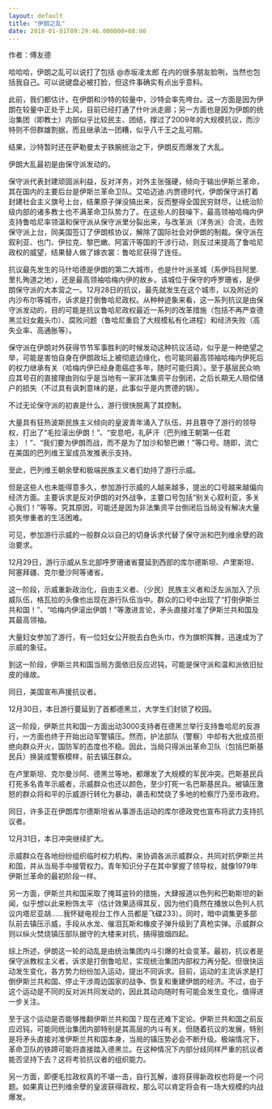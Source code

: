 ```yaml
---
layout: default
title: "伊朗之乱"
date: 2018-01-01T09:29:46.000000+08:00
---
```


作者：傅友德

哈哈哈，伊朗之乱可以说打了包括 @赤坂凌太郎 在内的很多朋友脸咧，当然也包括我自己。可以说键盘必被打脸，但这件事确实有点出乎意料。

此前，我们都估计，在伊朗和沙特的较量中，沙特会率先垮台。这一方面是因为伊朗在较量中正处于上风，目前已经打通了什叶派走廊；另一方面也是因为伊朗的统治集团（即教士）内部似乎比较民主、团结，撑过了2009年的大规模抗议，而沙特则不但群雄割据，而且继承法一团糟，似乎八千王之乱可期。

结果，沙特暂时还在萨勒曼太子铁腕统治之下，伊朗反而爆发了大乱。

伊朗大乱最初是由保守派发动的。

保守派代表封建顽固派利益，反对洋务，对外主张强硬，倾向于输出伊斯兰革命，其在国内的主要后台是伊斯兰革命卫队。艾哈迈迪.内贾德时代，伊朗保守派打着封建社会主义旗号上台，结果原子弹没搞出来，反而整得全国民穷财尽，让统治阶级内部的诸多教士也不满革命卫队势力了。在这些人的鼓噪下，最高领袖哈梅内伊支持鲁哈尼率领温和保守派从保守派里分裂出来，与改革派（洋务派）合流，击败保守派上台，同美国签订了伊朗核协议，解除了国际社会对伊朗的制裁。保守派在叙利亚、也门、伊拉克、黎巴嫩、阿富汗等国的干涉行动，则反过来提高了鲁哈尼政权的威望，结果替人做了嫁衣裳：鲁哈尼获得了连任。

抗议最先发生的马什哈德是伊朗的第二大城市，也是什叶派圣城（系伊玛目阿里.里扎殉道之地），还是最高领袖哈梅内伊的故乡。该城位于保守的呼罗珊省，是伊朗保守派的大本营之一。12月28日的抗议，最先就发生在这个城市，以及附近的内沙布尔等城市，诉求是打倒鲁哈尼政权。从种种迹象来看，这一系列抗议是由保守派发动的，目的可能是抗议鲁哈尼政权最近一系列的改革措施（包括不再严查德黑兰妇女戴头巾）、腐败问题（鲁哈尼重启了大规模私有化进程）和经济失败（高失业率、高通胀等）。

保守派在伊朗对外获得节节军事胜利的时候发动这种抗议活动，似乎是一种绝望之举，可能是害怕自身在伊朗政坛上被彻底边缘化，也可能同最高领袖哈梅内伊死后的权力继承有关（哈梅内伊已经身患癌症多年，随时可能归真）。至于基层民众响应其号召的直接理由则似乎是当地有一家非法集资平台倒闭，之后长期无人赔偿储户的损失（不过具有讽刺意味的是，此事似乎是内贾德的锅）。

不过无论保守派的初衷是什么，游行很快脱离了其控制。

大量具有狂热波斯民族主义倾向的皇波青年涌入了队伍，并且篡夺了游行的领导权，打出了“毛拉滚出伊朗！”、“安息吧，礼萨汗（巴列维王朝第一任君主）！”、“我们要为伊朗而战，而不是为了加沙和黎巴嫩！”等口号。随即，流亡在美国的巴列维王室成员发推表示支持。

至此，巴列维王朝余孽和极端民族主义者们劫持了游行示威。

但是这些人也未能得意多久，参加游行示威的人越来越多，提出的口号越来越偏向经济方面。主要诉求是反对伊朗的对外战争，主要口号包括“别关心叙利亚，多关心我们！”等等。究其原因，可能还是因为非法集资平台倒闭后当局没有解决大量损失惨重者的生活困难。

可见，参加游行示威的一般群众以自己的切身诉求代替了保守派和巴列维余孽的政治要求。

12月29日，游行示威从东北部呼罗珊诸省蔓延到西部的库尔德斯坦、卢里斯坦、阿塞拜疆、克尔曼沙阿等诸省。

这一阶段，示威重新政治化，自由主义者、（少民）民族主义者和泛左派加入了示威队伍，格瓦拉的头像也出现在游行队伍当中。群众的口号中出现了“打倒伊斯兰共和国！”、“哈梅内伊滚出伊朗！”等激进言论，矛头直接对准了伊斯兰共和国及其最高领袖。

大量妇女参加了游行，有一位妇女公开脱去白色头巾，作为旗帜挥舞，迅速成为了示威的象征。

到这一阶段，伊斯兰共和国当局方面依旧反应迟钝，可能是保守派和温和派依旧扯皮的缘故。

同日，美国宣布声援抗议者。

12月30日，本日游行蔓延到了首都德黑兰，大学生们封锁了校园。

这一阶段，伊斯兰共和国一方面出动3000支持者在德黑兰举行支持鲁哈尼的反游行，一方面也终于开始出动军警镇压。然而，护法部队（警察）中却有大批成员拒绝向群众开火，国防军的态度也不稳。因此，当局只得派出革命卫队（包括巴斯基民兵）换装成警察模样，前去镇压群众。

在卢里斯坦、克尔曼沙阿、德黑兰等地，都爆发了大规模的军民冲突。巴斯基民兵打死多名青年示威者，示威群众也还以颜色，至少打死一名巴斯基民兵。被镇压激怒的群众将和平的示威游行转化为暴动，袭击和焚烧了多地的检察厅乃至市政府。

同日，许多正在伊朗库尔德斯坦省从事游击运动的库尔德政党也宣布将武力支持抗议者。

12月31日，本日冲突继续扩大。

示威群众在各地纷纷组织临时权力机构，来协调各派示威群众，共同对抗伊斯兰共和国，并从当局手中接管权力。青年知识分子在其中掌握了领导权，就像1979年伊斯兰革命的最初阶段一样。

另一方面，伊斯兰共和国采取了掩耳盗铃的措施，大肆报道以色列和巴勒斯坦的新闻，似乎想以此来粉饰太平（估计效果适得其反，因为他们竟然在播放以色列人抗议内塔尼亚胡……我怀疑电视台工作人员都是飞碟233）。同时，暗中调集更多部队前去镇压示威，手段从水龙、催泪瓦斯和橡皮子弹升级到了真枪实弹。示威群众则以纵火焚烧镇压部队据守的大楼来对抗，搞得狼烟四起。

综上所述，伊朗这一轮的动乱是由统治集团内斗引爆的社会变革。最初，抗议者是保守派教权主义者，诉求是打倒鲁哈尼，实现统治集团内部权力再分配。但很快运动发生变化，各方势力纷纷加入运动，提出不同诉求。目前，运动的主流诉求是打倒伊斯兰共和国、停止干涉周边国家的战争、恢复和重建伊朗的经济。不过，由于这个运动是不同的反对派共同发动的，因此其动向随时有可能会发生变化，值得进一步关注。

至于这个运动是否能够推翻伊斯兰共和国？现在还难下定论。伊斯兰共和国之前反应迟钝，可能同统治集团内部特别是其高层的内斗有关。但随着抗议的发展，特别是将矛头直接对准伊斯兰共和国本身，当局的镇压势必会不断升级。极端情况下，革命卫队的铁蹄可能将直接踏入德黑兰。在这种情况下内部分歧同样严重的抗议者能否坚持下去？这将考验抗议者的组织能力。

另一方面，即便毛拉政权真的不堪一击，自行瓦解，谁将获得新政权也将是一个问题。如果真让巴列维余孽的皇波获得政权，那么可以肯定将会有一场大规模的内战爆发。

